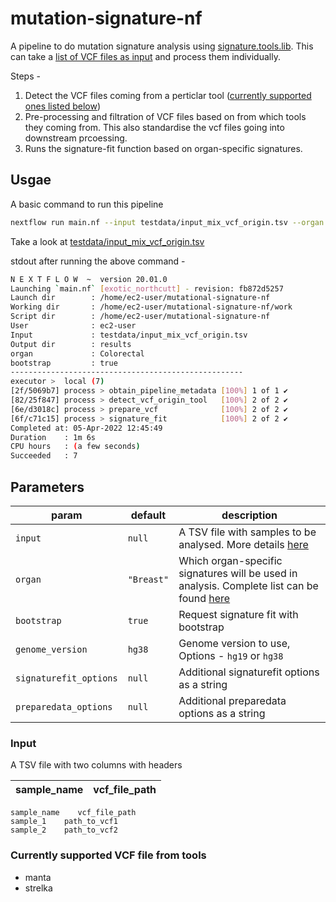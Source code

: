 # mutation-signature-nf

A pipeline to do mutation signature analysis using [signature.tools.lib](https://github.com/Nik-Zainal-Group/signature.tools.lib). This can take a [list of VCF files as input](#input) and process them individually.

Steps - 
1. Detect the VCF files coming from a perticlar tool ([currently supported ones listed below](#currently-supported-vcf-file-from-tools))
2. Pre-processing and filtration of VCF files based on from which tools they coming from. This also standardise the vcf files going into downstream prcoessing.
3. Runs the signature-fit function based on organ-specific signatures.

## Usgae 

A basic command to run this pipeline

```bash
nextflow run main.nf --input testdata/input_mix_vcf_origin.tsv --organ "Colorectal" -with-docker
```

Take a look at [testdata/input_mix_vcf_origin.tsv](testdata/input_mix_vcf_origin.tsv)

stdout after running the above command - 

```bash
N E X T F L O W  ~  version 20.01.0
Launching `main.nf` [exotic_northcutt] - revision: fb872d5257
Launch dir        : /home/ec2-user/mutational-signature-nf
Working dir       : /home/ec2-user/mutational-signature-nf/work
Script dir        : /home/ec2-user/mutational-signature-nf
User              : ec2-user
Input             : testdata/input_mix_vcf_origin.tsv
Output dir        : results
organ             : Colorectal
bootstrap         : true
----------------------------------------------------
executor >  local (7)
[2f/5069b7] process > obtain_pipeline_metadata [100%] 1 of 1 ✔
[82/25f847] process > detect_vcf_origin_tool   [100%] 2 of 2 ✔
[6e/d3018c] process > prepare_vcf              [100%] 2 of 2 ✔
[6f/c71c15] process > signature_fit            [100%] 2 of 2 ✔
Completed at: 05-Apr-2022 12:45:49
Duration    : 1m 6s
CPU hours   : (a few seconds)
Succeeded   : 7
```

## Parameters

| param | default | description | 
|---|---|---|
| `input` | `null` | A TSV file with samples to be analysed. More details [here](#input) |
| `organ` | `"Breast"` | Which organ-specific signatures will be used in analysis. Complete list can be found [here](https://github.com/Nik-Zainal-Group/signature.tools.lib.dev/blob/dev/scripts/signatureFit#L76-L86) |
| `bootstrap` | `true` | Request signature fit with bootstrap |
| `genome_version` | `hg38` | Genome version to use, Options - `hg19` or `hg38` |
| `signaturefit_options` | `null` | Additional signaturefit options as a string |
| `preparedata_options` | `null` | Additional preparedata options as a string |

### Input

A TSV file with two columns with headers

| sample_name | vcf_file_path |
|---|---|

```
sample_name    vcf_file_path
sample_1    path_to_vcf1
sample_2    path_to_vcf2
```

### Currently supported VCF file from tools

* manta
* strelka

